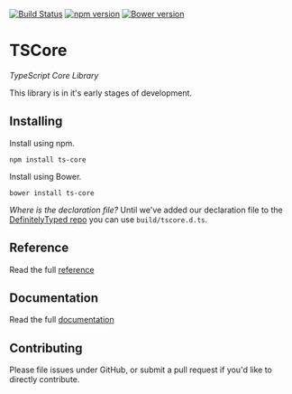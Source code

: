 [![Build Status](https://travis-ci.org/ts-core/ts-core.svg?branch=development)](https://travis-ci.org/ts-core/ts-core) [![npm version](https://badge.fury.io/js/ts-core.svg)](http://badge.fury.io/js/ts-core) [![Bower version](https://badge.fury.io/bo/ts-core.svg)](http://badge.fury.io/bo/ts-core)

TSCore 
=========

*TypeScript Core Library*

This library is in it's early stages of development.

## Installing ##
Install using npm.
````
npm install ts-core
````

Install using Bower.
````
bower install ts-core
````
*Where is the declaration file?* Until we've added our declaration file to the [DefinitelyTyped repo](https://github.com/borisyankov/DefinitelyTyped) you can use `build/tscore.d.ts`.

## Reference ##
Read the full [reference](http://reference.ts-core.org)

## Documentation ##
Read the full [documentation](http://docs.ts-core.org)

## Contributing ##
Please file issues under GitHub, or submit a pull request if you'd like to directly contribute.
